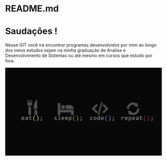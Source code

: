 # README.md

# Saudações  !

Nesse GIT você irá encontrar programas desenvolvidos por mim ao longo dos meus estudos sejam na minha graduação de Analise e Desenvolvimento de Sistemas ou até mesmo em cursos que estudo por fora.

![Untitled](README%20md%20e6d4aa4a99e44b8cb44fc311347feead/Untitled.png)